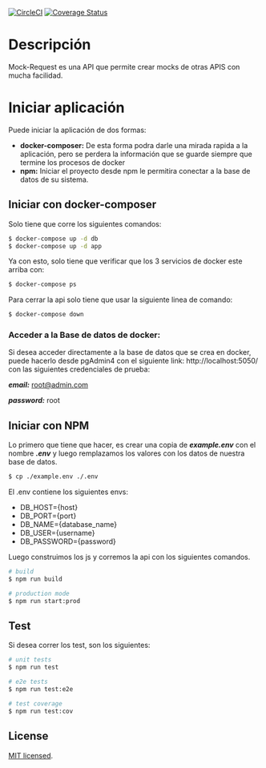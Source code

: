 <p>
	<a href="https://app.circleci.com/pipelines/github/exiled212/mock-request" target="_blank"><img src="https://circleci.com/gh/exiled212/mock-request/tree/master.svg?style=shield" alt="CircleCI" /></a>
	<a href='https://coveralls.io/github/exiled212/mock-request?branch=master'><img src='https://coveralls.io/repos/github/exiled212/mock-request/badge.svg?branch=master&t=1' alt='Coverage Status' /></a> 
</p>

# Descripción
Mock-Request es una API que permite crear mocks de otras APIS con mucha facilidad.


# Iniciar aplicación

Puede iniciar la aplicación de dos formas:

- **docker-composer:** De esta forma podra darle una mirada rapida a la aplicación, pero se perdera la información que se guarde siempre que termine los procesos de docker
- **npm:** Iniciar el proyecto desde npm le permitira conectar a la base de datos de su sistema.

## Iniciar con docker-composer

Solo tiene que corre los siguientes comandos:

```bash
$ docker-compose up -d db
$ docker-compose up -d app
```

Ya con esto, solo tiene que verificar que los 3 servicios de docker este arriba con:

```bash
$ docker-compose ps
```

Para cerrar la api solo tiene que usar la siguiente linea de comando:
```bash
$ docker-compose down
```

### **Acceder a la Base de datos de docker:**

Si desea acceder directamente a la base de datos que se crea en docker, puede hacerlo desde pgAdmin4 con el siguiente link: http://localhost:5050/ con las siguientes credenciales de prueba:

***email:*** root@admin.com

***password:*** root


## Iniciar con NPM

Lo primero que tiene que hacer, es crear una copia de ***example.env*** con el nombre ***.env*** y luego remplazamos los valores con los datos de nuestra base de datos.

```bash
$ cp ./example.env ./.env
```

El .env contiene los siguientes envs:

- DB_HOST={host}
- DB_PORT={port}
- DB_NAME={database_name}
- DB_USER={username}
- DB_PASSWORD={password}


Luego construimos los js y corremos la api con los siguientes comandos.

```bash
# build 
$ npm run build

# production mode
$ npm run start:prod
```

## Test

Si desea correr los test, son los siguientes:

```bash
# unit tests
$ npm run test

# e2e tests
$ npm run test:e2e

# test coverage
$ npm run test:cov
```

## License

[MIT licensed](LICENSE).
